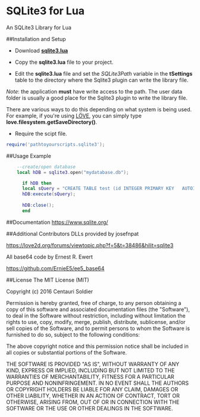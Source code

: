 # SQLite3 for Lua
An SQLite3 Library for Lua

##Installation and Setup
- Download [**sqlite3.lua**](https://github.com/CentauriSoldier/SQLite3-for-Lua/raw/master/sqlite3.lua)

- Copy the **sqlite3.lua** file to your project.

- Edit the **sqlite3.lua** file and set the *SQLite3Path* variable in the **tSettings** table to the directory where the Sqlite3 plugin can write the library file. 

*Note*: the application **must** have write access to the path. The user data folder is usually a good place for the Sqlite3 plugin to write the library file.

There are various ways to do this depending on what system is being used. For example, if you're using [LÖVE](https://love2d.org/), you can simply type **love.filesystem.getSaveDirectory()**.

- Require the scipt file.
```lua
require('pathtoyourscripts.sqlite3');
```
##Usage Example
```lua  
    --create/open database
    local hDB = sqlite3.open("mydatabase.db");

      if hDB then
      local sQuery = "CREATE TABLE test (id INTEGER PRIMARY KEY   AUTOINCREMENT, name CHAR(20));";
      hDB:execute(sQuery);
      
      hDB:close();
      end
```
##Documentation
https://www.sqlite.org/

##Additional Contributors
DLLs provided by josefnpat

https://love2d.org/forums/viewtopic.php?f=5&t=38486&hilit=sqlite3


All base64 code by Ernest R. Ewert

https://github.com/ErnieE5/ee5_base64

##License
  The MIT License (MIT)

  Copyright (c) 2016 Centauri Soldier

  Permission is hereby granted, free of charge, to any person obtaining a copy of this software and associated documentation files (the "Software"), to deal in the Software without restriction, including without limitation the rights to use, copy, modify, merge, publish, distribute, sublicense, and/or sell copies of the Software, and to permit persons to whom the Software is furnished to do so, subject to the following conditions:

  The above copyright notice and this permission notice shall be included in all copies or substantial portions of the Software.

  THE SOFTWARE IS PROVIDED "AS IS", WITHOUT WARRANTY OF ANY KIND, EXPRESS OR IMPLIED, INCLUDING BUT NOT LIMITED TO THE WARRANTIES OF MERCHANTABILITY, FITNESS FOR A PARTICULAR PURPOSE AND NONINFRINGEMENT. IN NO EVENT SHALL THE AUTHORS OR COPYRIGHT HOLDERS BE LIABLE FOR ANY CLAIM, DAMAGES OR OTHER LIABILITY, WHETHER IN AN ACTION OF CONTRACT, TORT OR OTHERWISE, ARISING FROM, OUT OF OR IN CONNECTION WITH THE SOFTWARE OR THE USE OR OTHER DEALINGS IN THE SOFTWARE.

